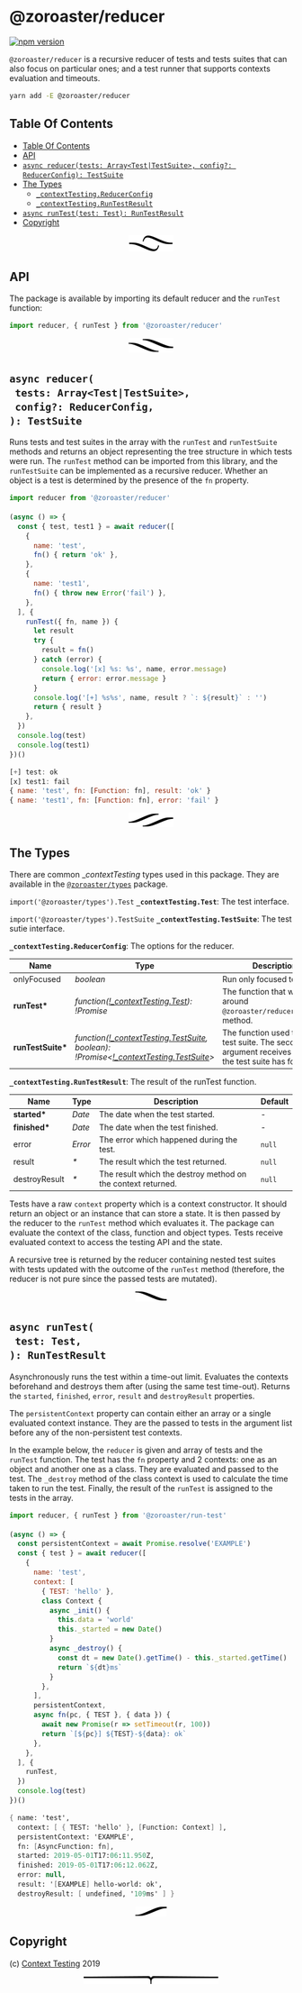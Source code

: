 # @zoroaster/reducer

[![npm version](https://badge.fury.io/js/%40zoroaster%2Freducer.svg)](https://npmjs.org/package/@zoroaster/reducer)

`@zoroaster/reducer` is a recursive reducer of tests and tests suites that can also focus on particular ones; and a test runner that supports contexts evaluation and timeouts.

```sh
yarn add -E @zoroaster/reducer
```

## Table Of Contents

- [Table Of Contents](#table-of-contents)
- [API](#api)
- [`async reducer(tests: Array<Test|TestSuite>, config?: ReducerConfig): TestSuite`](#async-reducertests-arraytesttestsuiteconfig-reducerconfig-testsuite)
- [The Types](#the-types)
  * [`_contextTesting.ReducerConfig`](#type-_contexttestingreducerconfig)
  * [`_contextTesting.RunTestResult`](#type-_contexttestingruntestresult)
- [`async runTest(test: Test): RunTestResult`](#async-runtesttest-test-runtestresult)
- [Copyright](#copyright)

<p align="center"><a href="#table-of-contents"><img src=".documentary/section-breaks/0.svg?sanitize=true"></a></p>



## API

The package is available by importing its default reducer and the `runTest` function:

```js
import reducer, { runTest } from '@zoroaster/reducer'
```

<p align="center"><a href="#table-of-contents"><img src=".documentary/section-breaks/1.svg?sanitize=true"></a></p>



## `async reducer(`<br/>&nbsp;&nbsp;`tests: Array<Test|TestSuite>,`<br/>&nbsp;&nbsp;`config?: ReducerConfig,`<br/>`): TestSuite`

Runs tests and test suites in the array with the `runTest` and `runTestSuite` methods and returns an object representing the tree structure in which tests were run. The `runTest` method can be imported from this library, and the `runTestSuite` can be implemented as a recursive reducer. Whether an object is a test is determined by the presence of the `fn` property.

```js
import reducer from '@zoroaster/reducer'

(async () => {
  const { test, test1 } = await reducer([
    {
      name: 'test',
      fn() { return 'ok' },
    },
    {
      name: 'test1',
      fn() { throw new Error('fail') },
    },
  ], {
    runTest({ fn, name }) {
      let result
      try {
        result = fn()
      } catch (error) {
        console.log('[x] %s: %s', name, error.message)
        return { error: error.message }
      }
      console.log('[+] %s%s', name, result ? `: ${result}` : '')
      return { result }
    },
  })
  console.log(test)
  console.log(test1)
})()
```
```js
[+] test: ok
[x] test1: fail
{ name: 'test', fn: [Function: fn], result: 'ok' }
{ name: 'test1', fn: [Function: fn], error: 'fail' }
```

<p align="center"><a href="#table-of-contents"><img src=".documentary/section-breaks/2.svg?sanitize=true"></a></p>

## The Types

There are common __contextTesting_ types used in this package. They are available in the [`@zoroaster/types`](https://github.com/contexttesting/types) package.

`import('@zoroaster/types').Test` __<a name="type-_contexttestingtest">`_contextTesting.Test`</a>__: The test interface.

`import('@zoroaster/types').TestSuite` __<a name="type-_contexttestingtestsuite">`_contextTesting.TestSuite`</a>__: The test sutie interface.

__<a name="type-_contexttestingreducerconfig">`_contextTesting.ReducerConfig`</a>__: The options for the reducer.

|       Name        |                                                                                                                               Type                                                                                                                               |                                               Description                                               | Default |
| ----------------- | ---------------------------------------------------------------------------------------------------------------------------------------------------------------------------------------------------------------------------------------------------------------- | ------------------------------------------------------------------------------------------------------- | ------- |
| onlyFocused       | <em>boolean</em>                                                                                                                                                                                                                                                 | Run only focused tests.                                                                                 | `false` |
| __runTest*__      | <em>function(<a href="#type-_contexttestingtest" title="The test interface.">!_contextTesting.Test</a>): !Promise</em>                                                                                                                                           | The function that wraps around `@zoroaster/reducer.runTest` method.                                     | -       |
| __runTestSuite*__ | <em>function(<a href="#type-_contexttestingtestsuite" title="The test sutie interface.">!_contextTesting.TestSuite</a>, boolean): !Promise&lt;<a href="#type-_contexttestingtestsuite" title="The test sutie interface.">!_contextTesting.TestSuite</a>&gt;</em> | The function used to run a test suite. The second argument receives whether the test suite has focused. | -       |

__<a name="type-_contexttestingruntestresult">`_contextTesting.RunTestResult`</a>__: The result of the runTest function.

|     Name      |      Type      |                         Description                          | Default |
| ------------- | -------------- | ------------------------------------------------------------ | ------- |
| __started*__  | <em>Date</em>  | The date when the test started.                              | -       |
| __finished*__ | <em>Date</em>  | The date when the test finished.                             | -       |
| error         | <em>Error</em> | The error which happened during the test.                    | `null`  |
| result        | <em>*</em>     | The result which the test returned.                          | `null`  |
| destroyResult | <em>*</em>     | The result which the destroy method on the context returned. | `null`  |

Tests have a raw `context` property which is a context constructor. It should return an object or an instance that can store a state. It is then passed by the reducer to the `runTest` method which evaluates it. The package can evaluate the context of the class, function and object types. Tests receive evaluated context to access the testing API and the state.

A recursive tree is returned by the reducer containing nested test suites with tests updated with the outcome of the `runTest` method (therefore, the reducer is not pure since the passed tests are mutated).

<p align="center"><a href="#table-of-contents"><img src=".documentary/section-breaks/3.svg?sanitize=true"></a></p>



## `async runTest(`<br/>&nbsp;&nbsp;`test: Test,`<br/>`): RunTestResult`

Asynchronously runs the test within a time-out limit. Evaluates the contexts beforehand and destroys them after (using the same test time-out). Returns the `started`, `finished`, `error`, `result` and `destroyResult` properties.

The `persistentContext` property can contain either an array or a single evaluated context instance. They are the passed to tests in the argument list before any of the non-persistent test contexts.

In the example below, the `reducer` is given and array of tests and the `runTest` function. The test has the `fn` property and 2 contexts: one as an object and another one as a class. They are evaluated and passed to the test. The `_destroy` method of the class context is used to calculate the time taken to run the test. Finally, the result of the `runTest` is assigned to the tests in the array.

```js
import reducer, { runTest } from '@zoroaster/run-test'

(async () => {
  const persistentContext = await Promise.resolve('EXAMPLE')
  const { test } = await reducer([
    {
      name: 'test',
      context: [
        { TEST: 'hello' },
        class Context {
          async _init() {
            this.data = 'world'
            this._started = new Date()
          }
          async _destroy() {
            const dt = new Date().getTime() - this._started.getTime()
            return `${dt}ms`
          }
        },
      ],
      persistentContext,
      async fn(pc, { TEST }, { data }) {
        await new Promise(r => setTimeout(r, 100))
        return `[${pc}] ${TEST}-${data}: ok`
      },
    },
  ], {
    runTest,
  })
  console.log(test)
})()
```
```fs
{ name: 'test',
  context: [ { TEST: 'hello' }, [Function: Context] ],
  persistentContext: 'EXAMPLE',
  fn: [AsyncFunction: fn],
  started: 2019-05-01T17:06:11.950Z,
  finished: 2019-05-01T17:06:12.062Z,
  error: null,
  result: '[EXAMPLE] hello-world: ok',
  destroyResult: [ undefined, '109ms' ] }
```

<p align="center"><a href="#table-of-contents"><img src=".documentary/section-breaks/4.svg?sanitize=true"></a></p>

## Copyright


  (c) [Context Testing](https://contexttesting.com) 2019


<p align="center"><a href="#table-of-contents"><img src=".documentary/section-breaks/-1.svg?sanitize=true"></a></p>